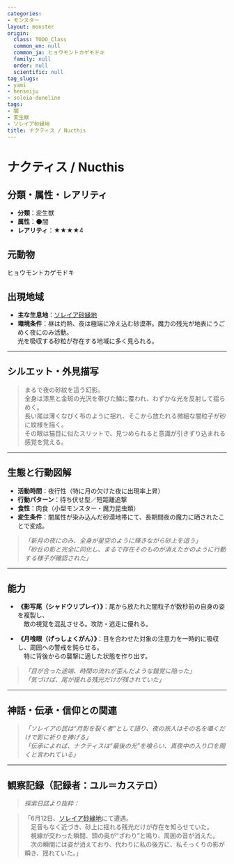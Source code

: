 ```yaml
---
categories:
- モンスター
layout: monster
origin:
  class: TODO_Class
  common_en: null
  common_ja: ヒョウモントカゲモドキ
  family: null
  order: null
  scientific: null
tag_slugs:
- yami
- henseiju
- soleia-duneline
tags:
- 闇
- 変生獣
- ソレイア砂縁地
title: ナクティス / Nucthis
---
```


# ナクティス / Nucthis

## 分類・属性・レアリティ

* **分類**：変生獣  
* **属性**：🌑闇  
* **レアリティ**：★★★★4

## 元動物

ヒョウモントカゲモドキ

## 出現地域

* **主な生息地**：[ソレイア砂縁地](../place/soleia_duneline.md)  
* **環境条件**：昼は灼熱、夜は極端に冷え込む砂漠帯。魔力の残光が地表にうごめく夜にのみ活動。  
  光を吸収する砂粒が存在する地域に多く見られる。

---

## シルエット・外見描写

> まるで夜の砂紋を這う幻影。  
> 全身は漆黒と金斑の光沢を帯びた鱗に覆われ、わずかな光を反射して揺らめく。  
> 長い尾は薄くなびく布のように揺れ、そこから放たれる微細な闇粒子が砂に紋様を描く。  
> その眼は猫目に似たスリットで、見つめられると意識が引きずり込まれる感覚を覚える。

---

## 生態と行動図解

* **活動時間**：夜行性（特に月の欠けた夜に出現率上昇）
* **行動パターン**：待ち伏せ型／短距離追撃  
* **食性**：肉食（小型モンスター・魔力昆虫類）  
* **変生条件**：闇属性が染み込んだ砂漠地帯にて、長期間夜の魔力に晒されたことで変成。

> *「新月の夜にのみ、全身が星空のように輝きながら砂上を這う」*  
> *「砂丘の影と完全に同化し、まるで存在そのものが消えたかのように行動する様子が確認された」*

---

## 能力

* **《影写尾（シャドウリプレイ）》**：尾から放たれた闇粒子が数秒前の自身の姿を複製し、  
　敵の視覚を混乱させる。攻防・逃走に優れる。

* **《月喰眼（げっしょくがん）》**：目を合わせた対象の注意力を一時的に吸収し、周囲への警戒を鈍らせる。  
　特に背後からの襲撃に適した状態を作り出す。

> *「目が合った途端、時間の流れが歪んだような錯覚に陥った」*  
> *「気づけば、尾が揺れる残光だけが残されていた」*

---

## 神話・伝承・信仰との関連

> *「ソレイアの民は“月影を裂く者”として語り、夜の旅人はその名を囁くだけで影に祈りを捧げる」*  
> *「伝承によれば、ナクティスは“最後の光”を喰らい、真夜中の入り口を開くと言われている」*

---

## 観察記録（記録者：ユル＝カステロ）

> *探索日誌より抜粋：*

> 「6月12日、[ソレイア砂縁地](../place/soleia_duneline.md)にて遭遇。  
　足音もなく近づき、砂上に揺れる残光だけが存在を知らせていた。  
　視線が交わった瞬間、頭の奥が“ざわり”と鳴り、周囲の音が消えた。  
　次の瞬間には姿が消えており、代わりに私の後方に、私そっくりの影が瞬き、揺れていた。」